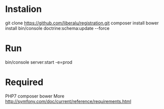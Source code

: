 Instalion
=========

git clone https://github.com/liberalu/registration.git
composer install
bower install
bin/console doctrine:schema:update --force

Run
=========
bin/console server:start -e=prod

Required
========

PHP7
composer
bower
More http://symfony.com/doc/current/reference/requirements.html

